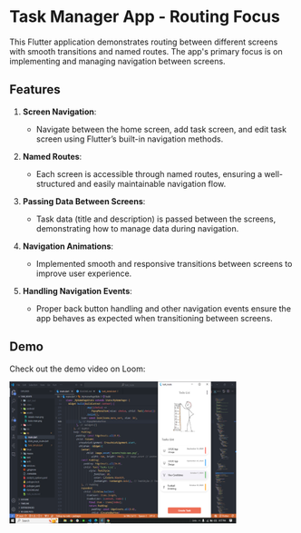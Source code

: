 # Task Manager App - Routing Focus

This Flutter application demonstrates routing between different screens with smooth transitions and named routes. The app's primary focus is on implementing and managing navigation between screens.

## Features

1. **Screen Navigation**:

   - Navigate between the home screen, add task screen, and edit task screen using Flutter’s built-in navigation methods.

2. **Named Routes**:

   - Each screen is accessible through named routes, ensuring a well-structured and easily maintainable navigation flow.

3. **Passing Data Between Screens**:

   - Task data (title and description) is passed between the screens, demonstrating how to manage data during navigation.

4. **Navigation Animations**:

   - Implemented smooth and responsive transitions between screens to improve user experience.

5. **Handling Navigation Events**:
   - Proper back button handling and other navigation events ensure the app behaves as expected when transitioning between screens.

## Demo

Check out the demo video on Loom:

<a href="https://www.loom.com/share/9757a3cd5c7540a198fd975b258ad03a">
  <img src="./assets/demo-thumbnail.png" alt="Watch the video" width="400" height="250" />
</a>
